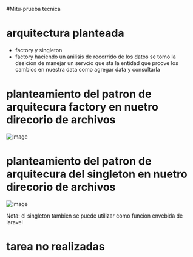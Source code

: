 #Mitu-prueba tecnica

# arquitectura planteada
 - factory y singleton
 - factory haciendo un anilisis de recorrido de los datos se tomo la desicion de manejar un servcio que sta la entidad que proove los cambios en nuestra data como 
    agregar data y consultarla
# planteamiento del patron de arquitecura factory en nuetro direcorio de archivos

![image](https://github.com/efnaranjo6/tumi/assets/26490627/ea503883-9775-4a52-86fa-ff7731e66d79)

# planteamiento del patron de arquitecura del singleton en nuetro direcorio de archivos
![image](https://github.com/efnaranjo6/tumi/assets/26490627/d228053d-a774-4bfd-a383-a15ff2819751)

Nota: el singleton tambien se puede utilizar como funcion envebida  de laravel

# tarea no realizadas


